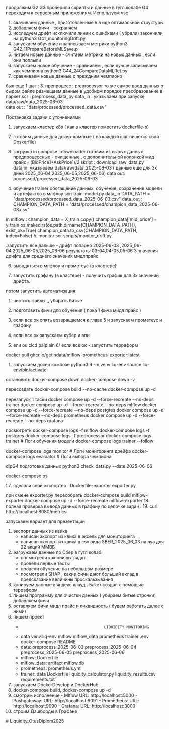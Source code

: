 продолжим G2
G3  проверили скрипты и данные в гугл.колабе
G4  переходим к серверным приложениям. Используем vsc
1. скачиваем данные , приготовленные в в иде оптимальной структуры
2. добавляем фичи - сохраняем
3. исследуем дрифт
исключили линии с ошибками ( убрали)   закончили на python3 G41_monitoringDrift.py
4. запускаем обучение и записываем метрики  python3 G42_11PrepareBeforeMLSave.p
5. читаем новые данные - считаем метрики на новых данных , если они поплыли
6. запускаем новое обучение - сравнивем , если лучше записываем как чемпиона  python3 G44_24CompareDataMLRet.py
7. сравниваем новые данные с преждним чемпионо



был еще 1 шаг  :
3. препроцесс   :  preprocessor
то же самое  ввод данных о сыром файле 
размещаем данные в удобном порядке 
преобразование в паркет
scr : preprocess_data_py
data_in : указываем при запуске  data/raw/data_2025-06-03        
data out :  "data/processed/processed_data.csv"

Постановка задачи с уточнениями 

1. запускаем кластер к8s  ( как в кластер поместить dockerfile-s)
2. готовим данные для докер-композе  ( на каждый шаг пишется свой Doskerfile)
3. загрузка  in compose   : downloader
готовим из сырых данных предпроцессные - очищенные , с дополнительной колонкой мид прайс= (BidPrice1+AskPrice1)/2
skript :     download_raw_data.py  
data in:     указываем data/raw/data_2025-06-03  ( данные еще для 3х дней 2025_06-04,2025_06-05,2025_06-06)
data out:    processed/processed_data_2025-06-03

4. обучение  trainer 
обогащение данных, обучение, сохранение модели и артефактов в млфлоу
scr:  train-model.py
data_in     DATA_PATH = "data/processed/processed_data_2025-06-03.csv"
data_out :  CHAMPION_DATA_PATH = "data/processed/champion_data_2025-06-03.csv"

in mlflow  : champion_data = X_train.copy()
    champion_data['mid_price'] = y_train
    os.makedirs(os.path.dirname(CHAMPION_DATA_PATH), exist_ok=True)
    champion_data.to_csv(CHAMPION_DATA_PATH, index=False)
5. monitor
scr  scripts/monitor_drift.py

.запустить все дальше - дрифт попарно  2025-06-03 ,2025_06-04,2025_06-05,2025_06-06
результаты 03-04,04-05,05-06   3 значения дрифта для среднего значения мидлпрайс

6. выводяться в млфлоу и прометеус  (в кластере)

7. запустить графану (в кластере) - получить график для 3х значений дрифта.




потом запустить автоматизация 
1. чистить файлы ,, убирать битые
2. подготовить фичи для обучения ( пока 1 фича мидл прайс )

3. если все ок опять возвращаемся к главе 5 и запускаем прометеус и графану

4. если все ок запускаем кубер и апи
5. ели ок сicd paiplain
6/ если все ок - запустить терраформ

docker pull ghcr.io/getindata/mlflow-prometheus-exporter:latest

1. запускаем докер композе
python3.9 -m venv liq-env
 source liq-env/bin/activate

остановить 
docker-compose down
docker-compose down -v

пересоздать
 docker-compose build --no-cache
 docker-compose up -d

 перезапуск 1 таски
  docker compose up -d --force-recreate --no-deps trainer
  docker compose up -d --force-recreate --no-deps mlflow
  docker compose up -d --force-recreate --no-deps postgres
  docker compose up -d --force-recreate --no-deps prometheus
  docker compose up -d --force-recreate --no-deps grafana

 
посмотреть
docker-compose logs -f mlflow
docker-compose logs -f postgres
docker-compose logs -f preprocessor
docker-compose logs trainer      # Логи обучения модели
docker-compose logs trainer --follow

docker-compose logs monitor      # Логи мониторинга дрейфа
docker-compose logs evaluator    # Логи выбора чемпиона

dipG4
подготовка данных   python3 check_data.py --date 2025-06-06


docker-compose ps

17. сделали свой экспортер :
  Dockerfile-exporter
  exporter.py

при смене exporter.py
пересобрать 
  docker-compose build mlflow-exporter
  docker-compose up -d --force-recreate mlflow-exporter
 18. полная проверка вывода данных в графану по цепочке задач :
 19. curl http://localhost:8080/metrics

 запускаем вариант для презентации
 1. экспорт данных из квика 
    - написан экспорт из квика в эксель для мониторинга 
    - написан экспорт из квика в csv вида SBER_2025_06_03 на луа для 22 акций ММВБ
 2. эагружаем данные по Сбер в гугл колаб.
    - посмотрели как они выглядят
    - провели первые тесты 
    - провели обучение на небольшом размере
    - посмотрели SHAP , какие фичи дают больший вклад в предсказание величины  проскальзывания
 3. копируем данные в яндекс клауд . Бакет создан с помощью терраформ.
 4. пишем программу для очистки данных ( убираем битые строчки) добавляем фичи 
 5. оставляем фичи мидл прайс и  ликвидность ( будем работать далее с ними)
 6. пишем проект 
    -                                          LIQUIDITY_MONITORING
    -  data venv:liq-env  mlflow  mlflow_data prometheus  trainer .env  docker-compose  README
    - data:  preprocess_2025-06-03 preprocess_2025-06-04 preprocess_2025-06-05 preprocess_2025-06-06 
    - mlflow:       Dockerfile
    - mlflow_data:  artifact mlflow.db
    - prometheus:   prometheus.yml
    - trainer:      data Dockerfile liquidity_calculator.py liquidity_results.csv requirements.txt
  7. запускаем DockerDesctop и DockerHub
  8. docker-compose build,    docker-compose up -d
  9. смотрим исполнение 
    - Mlflow        URL: http://localhost:5000
    - Pushgateway:  URL: http://localhost:9091
    - Prometheus:   URL: http://localhost:9090
    - Grafana:      URL: http://localhost:3000
  10. строим Дашборды в Графане  







#   L i q u i d i t y _ O t u s D i p l o m 2 0 2 5  
 